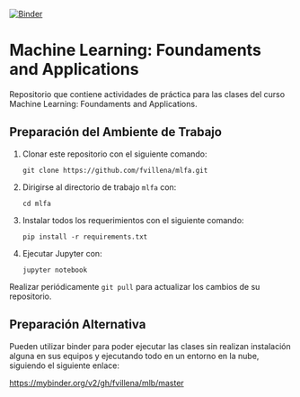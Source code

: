 [![Binder](https://mybinder.org/badge_logo.svg)](https://mybinder.org/v2/gh/fvillena/mlfa/master)

# Machine Learning: Foundaments and Applications

Repositorio que contiene actividades de práctica para las clases del curso Machine Learning: Foundaments and Applications.

## Preparación del Ambiente de Trabajo

1. Clonar este repositorio con el siguiente comando:

      ``git clone https://github.com/fvillena/mlfa.git``

2. Dirigirse al directorio de trabajo ``mlfa`` con:

      ``cd mlfa``

3. Instalar todos los requerimientos con el siguiente comando:

      ``pip install -r requirements.txt``
      
4. Ejecutar Jupyter con:

      ``jupyter notebook``
      
Realizar periódicamente ``git pull`` para actualizar los cambios de su repositorio.

## Preparación Alternativa

Pueden utilizar binder para poder ejecutar las clases sin realizan instalación alguna en sus equipos y ejecutando todo en un entorno en la nube, siguiendo el siguiente enlace:

https://mybinder.org/v2/gh/fvillena/mlb/master
